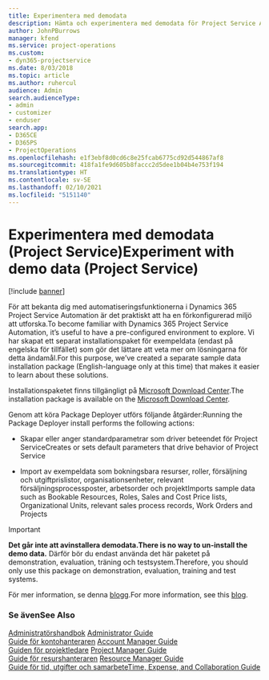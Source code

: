 ```yaml
---
title: Experimentera med demodata
description: Hämta och experimentera med demodata för Project Service Automation.
author: JohnPBurrows
manager: kfend
ms.service: project-operations
ms.custom:
- dyn365-projectservice
ms.date: 8/03/2018
ms.topic: article
ms.author: ruhercul
audience: Admin
search.audienceType:
- admin
- customizer
- enduser
search.app:
- D365CE
- D365PS
- ProjectOperations
ms.openlocfilehash: e1f3ebf8d0cd6c8e25fcab6775cd92d544867af8
ms.sourcegitcommit: 418fa1fe9d605b8faccc2d5dee1b04b4e753f194
ms.translationtype: HT
ms.contentlocale: sv-SE
ms.lasthandoff: 02/10/2021
ms.locfileid: "5151140"
---
```

# <a name="experiment-with-demo-data-project-service"></a><span data-ttu-id="7f446-103">Experimentera med demodata (Project Service)</span><span class="sxs-lookup"><span data-stu-id="7f446-103">Experiment with demo data (Project Service)</span></span>

[!include [banner](../includes/psa-now-project-operations.md)]

<span data-ttu-id="7f446-104">För att bekanta dig med automatiseringsfunktionerna i Dynamics 365 Project Service Automation är det praktiskt att ha en förkonfigurerad miljö att utforska.</span><span class="sxs-lookup"><span data-stu-id="7f446-104">To become familiar with Dynamics 365 Project Service Automation, it’s useful to have a pre-configured environment to explore.</span></span> <span data-ttu-id="7f446-105">Vi har skapat ett separat installationspaket för exempeldata (endast på engelska för tillfället) som gör det lättare att veta mer om lösningarna för detta ändamål.</span><span class="sxs-lookup"><span data-stu-id="7f446-105">For this purpose, we’ve created a separate sample data installation package (English-language only at this time) that makes it easier to learn about these solutions.</span></span> 

<span data-ttu-id="7f446-106">Installationspaketet finns tillgängligt på [Microsoft Download Center](https://go.microsoft.com/fwlink/?linkid=859966).</span><span class="sxs-lookup"><span data-stu-id="7f446-106">The installation package is available on the [Microsoft Download Center](https://go.microsoft.com/fwlink/?linkid=859966).</span></span>  

<span data-ttu-id="7f446-107">Genom att köra Package Deployer utförs följande åtgärder:</span><span class="sxs-lookup"><span data-stu-id="7f446-107">Running the Package Deployer install performs the following actions:</span></span> 
  
-   <span data-ttu-id="7f446-108">Skapar eller anger standardparametrar som driver beteendet för Project Service</span><span class="sxs-lookup"><span data-stu-id="7f446-108">Creates or sets default parameters that drive behavior of Project Service</span></span>  
  
-   <span data-ttu-id="7f446-109">Import av exempeldata som bokningsbara resurser, roller, försäljning och utgiftprislistor, organisationsenheter, relevant försäljningsprocessposter, arbetsorder och projekt</span><span class="sxs-lookup"><span data-stu-id="7f446-109">Imports sample data such as Bookable Resources, Roles, Sales and Cost Price lists, Organizational Units, relevant sales process records, Work Orders and Projects</span></span>    
  
> [!IMPORTANT]
> <span data-ttu-id="7f446-110">**Det går inte att avinstallera demodata.**</span><span class="sxs-lookup"><span data-stu-id="7f446-110">**There is no way to un-install the demo data.**</span></span> <span data-ttu-id="7f446-111">Därför bör du endast använda det här paketet på demonstration, evaluation, träning och testsystem.</span><span class="sxs-lookup"><span data-stu-id="7f446-111">Therefore, you should only use this package on demonstration, evaluation, training and test systems.</span></span>

<span data-ttu-id="7f446-112">För mer information, se denna [blogg](https://blogs.msdn.microsoft.com/crm/2017/10/24/microsoft-dynamics-365-for-field-service-and-project-service-automation-sample-data).</span><span class="sxs-lookup"><span data-stu-id="7f446-112">For more information, see this [blog](https://blogs.msdn.microsoft.com/crm/2017/10/24/microsoft-dynamics-365-for-field-service-and-project-service-automation-sample-data).</span></span>





  
### <a name="see-also"></a><span data-ttu-id="7f446-113">Se även</span><span class="sxs-lookup"><span data-stu-id="7f446-113">See Also</span></span>  
 <span data-ttu-id="7f446-114">[Administratörshandbok](../psa/admin-guide.md) </span><span class="sxs-lookup"><span data-stu-id="7f446-114">[Administrator Guide](../psa/admin-guide.md) </span></span>  
 <span data-ttu-id="7f446-115">[Guide för kontohanteraren](../psa/account-manager-guide.md) </span><span class="sxs-lookup"><span data-stu-id="7f446-115">[Account Manager Guide](../psa/account-manager-guide.md) </span></span>  
 <span data-ttu-id="7f446-116">[Guiden för projektledare](../psa/project-manager-guide.md) </span><span class="sxs-lookup"><span data-stu-id="7f446-116">[Project Manager Guide](../psa/project-manager-guide.md) </span></span>  
 <span data-ttu-id="7f446-117">[Guide för resurshanteraren](../psa/resource-manager-guide.md) </span><span class="sxs-lookup"><span data-stu-id="7f446-117">[Resource Manager Guide](../psa/resource-manager-guide.md) </span></span>  
 [<span data-ttu-id="7f446-118">Guide för tid, utgifter och samarbete</span><span class="sxs-lookup"><span data-stu-id="7f446-118">Time, Expense, and Collaboration Guide</span></span>](../psa/time-expense-collaboration-guide.md)
